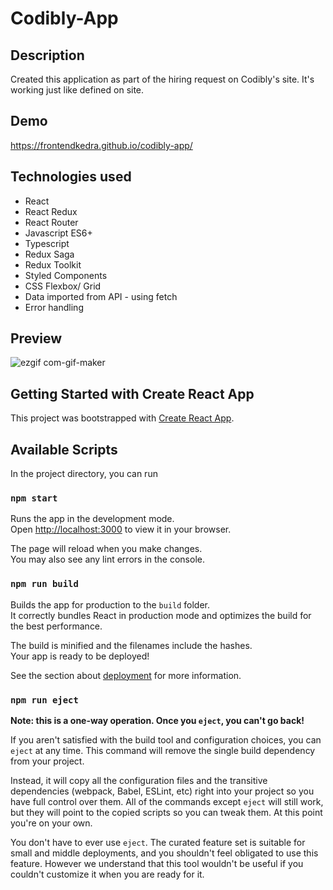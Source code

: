 # Codibly-App

## Description

Created this application as part of the hiring request on Codibly's site. It's working just like defined on site.

## Demo 

https://frontendkedra.github.io/codibly-app/

## Technologies used

- React
- React Redux
- React Router
- Javascript ES6+
- Typescript
- Redux Saga
- Redux Toolkit
- Styled Components
- CSS Flexbox/ Grid
- Data imported from API - using fetch
- Error handling

## Preview

![ezgif com-gif-maker](https://user-images.githubusercontent.com/109352604/215827265-09fdee44-9f1b-4ab2-8314-ae6597c5c056.gif)

## Getting Started with Create React App

This project was bootstrapped with [Create React App](https://github.com/facebook/create-react-app).

## Available Scripts

In the project directory, you can run

### `npm start`

Runs the app in the development mode.\
Open [http://localhost:3000](http://localhost:3000) to view it in your browser.

The page will reload when you make changes.\
You may also see any lint errors in the console.

### `npm run build`

Builds the app for production to the `build` folder.\
It correctly bundles React in production mode and optimizes the build for the best performance.

The build is minified and the filenames include the hashes.\
Your app is ready to be deployed!

See the section about [deployment](https://facebook.github.io/create-react-app/docs/deployment) for more information.

### `npm run eject`

**Note: this is a one-way operation. Once you `eject`, you can't go back!**

If you aren't satisfied with the build tool and configuration choices, you can `eject` at any time. This command will remove the single build dependency from your project.

Instead, it will copy all the configuration files and the transitive dependencies (webpack, Babel, ESLint, etc) right into your project so you have full control over them. All of the commands except `eject` will still work, but they will point to the copied scripts so you can tweak them. At this point you're on your own.

You don't have to ever use `eject`. The curated feature set is suitable for small and middle deployments, and you shouldn't feel obligated to use this feature. However we understand that this tool wouldn't be useful if you couldn't customize it when you are ready for it.
